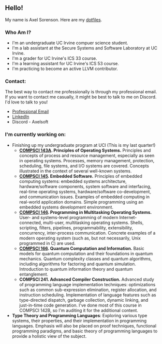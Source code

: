 ## Hello!
My name is Axel Sorenson. Here are my [dotfiles](https://github.com/axelcool1234/.dotfiles).

### Who Am I?
- I'm an undergraduate UC Irvine compuer science student.
- I'm a lab assistant at the Secure Systems and Software Laboratory at UC Irvine.
- I'm a grader for UC Irvine's ICS 33 course.
- I'm a learning assistant for UC Irvine's ICS 53 course.
- I'm practicing to become an active LLVM contributor.

### Contact:
The best way to contact me professionally is through my professional email. If you want to contact me casually, it might be best to talk to me on Discord. I'd love to talk to you!
- [Professional Email](mailto:AxelPSorenson@gmail.com)
- [LinkedIn](https://www.linkedin.com/in/axel-sorenson)
- Discord - Axelsoft

### I'm currently working on:
- Finishing up my undergraduate program at UCI (This is my last quarter!) 
    - **[COMPSCI 143A](https://ics.uci.edu/~ardalan/courses/os/index.html). Principles of Operating Systems.** Principles and concepts of process and resource management, especially as seen in operating systems. Processes, memory management, protection, scheduling, file systems, and I/O systems are covered. Concepts illustrated in the context of several well-known systems.
    - **[COMPSCI 145](https://canvas.eee.uci.edu/courses/70394). Embedded Software.** Principles of embedded computing systems: embedded systems architecture, hardware/software components, system software and interfacing, real-time operating systems, hardware/software co-development, and communication issues. Examples of embedded computing in real-world application domains. Simple programming using an embedded systems development environment.
    - **[COMPSCI 146](https://ics.uci.edu/~wayne/courses/cs146/). Programming in Multitasking Operating Systems.** User- and systems-level programming of modern Internet-connected, multi-user, multitasking operating systems. Shells, scripting, filters, pipelines, programmability, extensibility, concurrency, inter-process communication. Concrete examples of a modern operating system (such as, but not necessarily, Unix programmed in C) are used.
    - **[COMPSCI 166](https://www.shionfukuzawa.com/courses/166wi25.html). Quantum Computation and Information.** Basic models for quantum computation and their foundations in quantum mechanics. Quantum complexity classes and quantum algorithms, including algorithms for factoring and quantum simulation. Introduction to quantum information theory and quantum entanglement.
    - **COMPSCI 241. Advanced Compiler Construction.** Advanced study of programming language implementation techniques: optimizations such as common sub-expression elimination, register allocation, and instruction scheduling. Implementation of language features such as type-directed dispatch, garbage collection, dynamic linking, and just-in-time code generation. I've done most of this course in COMPSCI 142B, so I'm auditing it for the additional content.
- **Type Theory and Programming Languages**: Exploring various type systems, their properties, and their implementation in programming languages. Emphasis will also be placed on proof techniques, functional programming paradigms, and basic theory of programming languages to provide a holistic view of the subject.

<!--
**axelcool1234/axelcool1234** is a ✨ _special_ ✨ repository because its `README.md` (this file) appears on your GitHub profile.

Here are some ideas to get you started:

- 🔭 I’m currently working on ...
- 🌱 I’m currently learning ...
- 👯 I’m looking to collaborate on ...
- 🤔 I’m looking for help with ...
- 💬 Ask me about ...
- 📫 How to reach me: ...
- 😄 Pronouns: ...
- ⚡ Fun fact: ...
-->
